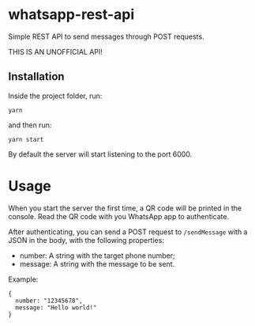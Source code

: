 # whatsapp-rest-api

Simple REST API to send messages through POST requests.

THIS IS AN UNOFFICIAL API!

## Installation

Inside the project folder, run:

```
yarn
```

and then run:


```
yarn start
```

By default the server will start listening to the port 6000.

# Usage

When you start the server the first time, a QR code will be printed in the console. Read the QR code with you WhatsApp app to authenticate.

After authenticating, you can send a POST request to `/sendMessage` with a JSON in the body, with the following properties:

- number: A string with the target phone number;
- message: A string with the message to be sent.

Example:

```
{
  number: "12345678",
  message: "Hello world!"
}
```
